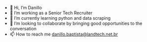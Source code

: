 - 👋 Hi, I’m Danillo 
- 👀 I’m working as a Senior Tech Recruiter
- 🌱 I’m currently learning python and data scraping
- 💞️ I’m looking to collaborate by bringing good opportunities to the conversation
- 📫 How to reach me danillo.baptista@landtech.net.br

<!---
danillo-mbz/danillo-mbz is a ✨ special ✨ repository because its `README.md` (this file) appears on your GitHub profile.
You can click the Preview link to take a look at your changes.
--->
